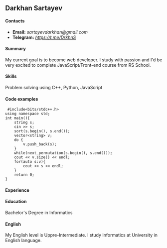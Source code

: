## Darkhan Sartayev

#### Contacts
* __Email:__ _sartayevdarkhan@gmail.com_
* __Telegram:__ _https://t.me/DrkhnS_

#### Summary
  My current goal is to become web developer. I study with passion and I'd be very excited to complete JavaScript/Front-end course from RS School.

#### Skills
  Problem solving using C++, Python, JavaScript

#### Code examples
```
 #include<bits/stdc++.h>
using namespace std;
int main(){
    string s;
    cin >> s;
    sort(s.begin(), s.end());
    vector<string> v;
    do {
        v.push_back(s);
    }
    while(next_permutation(s.begin(), s.end()));
    cout << v.size() << endl;
    for(auto s:v){ 
        cout << s << endl;
    }   
    return 0;
}
```

#### Experience

#### Education
  Bachelor's Degree in Informatics

#### English
  My English level is Uppre-Intermediate. I study Informatics at University in English language.
